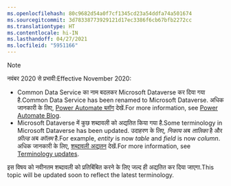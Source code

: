 ```yaml
---
ms.openlocfilehash: 80c9682d54a0f7cf1345cd23a54ddfa74a501674
ms.sourcegitcommit: 3d78338773929121d17ec3386f6cb67bfb2272cc
ms.translationtype: HT
ms.contentlocale: hi-IN
ms.lasthandoff: 04/27/2021
ms.locfileid: "5951166"
---
```

> [!NOTE]
> <span data-ttu-id="318a4-101">नवंबर 2020 से प्रभावी:</span><span class="sxs-lookup"><span data-stu-id="318a4-101">Effective November 2020:</span></span>
>
> - <span data-ttu-id="318a4-102">Common Data Service का नाम बदलकर Microsoft Dataverse कर दिया गया है.</span><span class="sxs-lookup"><span data-stu-id="318a4-102">Common Data Service has been renamed to Microsoft Dataverse.</span></span> <span data-ttu-id="318a4-103">अधिक जानकारी के लिए, [Power Automate ब्लॉग](https://aka.ms/PAuAppBlog) देखें.</span><span class="sxs-lookup"><span data-stu-id="318a4-103">For more information, see [Power Automate Blog](https://aka.ms/PAuAppBlog).</span></span>
> - <span data-ttu-id="318a4-104">Microsoft Dataverse में कुछ शब्दावली को अद्यतित किया गया है.</span><span class="sxs-lookup"><span data-stu-id="318a4-104">Some terminology in Microsoft Dataverse has been updated.</span></span> <span data-ttu-id="318a4-105">उदाहरण के लिए, *निकाय* अब *तालिका* है और *फ़ील्ड* अब *कॉलम* है.</span><span class="sxs-lookup"><span data-stu-id="318a4-105">For example, *entity* is now *table* and *field* is now *column*.</span></span> <span data-ttu-id="318a4-106">अधिक जानकारी के लिए, [शब्दावली अद्यतन](/powerapps/maker/data-platform/data-platform-intro) देखें.</span><span class="sxs-lookup"><span data-stu-id="318a4-106">For more information, see [Terminology updates](/powerapps/maker/data-platform/data-platform-intro).</span></span>
>
> <span data-ttu-id="318a4-107">इस विषय को नवीनतम शब्दावली को प्रतिबिंबित करने के लिए जल्द ही अद्यतित कर दिया जाएगा.</span><span class="sxs-lookup"><span data-stu-id="318a4-107">This topic will be updated soon to reflect the latest terminology.</span></span>